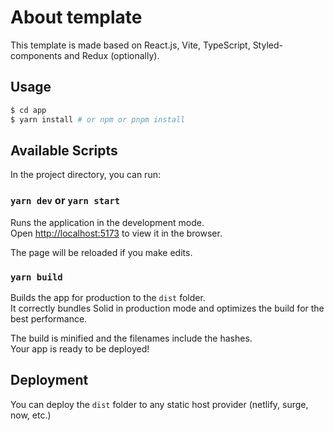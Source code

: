 # About template

This template is made based on React.js, Vite, TypeScript, Styled-components and Redux (optionally).

## Usage

```bash
$ cd app
$ yarn install # or npm or pnpm install  
```
## Available Scripts

In the project directory, you can run:

### ```yarn dev``` or ```yarn start```

Runs the application in the development mode. <br/>
Open [http://localhost:5173](http://localhost:5173) to view it in the browser.

The page will be reloaded if you make edits.<br/>

### `yarn build`

Builds the app for production to the `dist` folder.<br>
It correctly bundles Solid in production mode and optimizes the build for the best performance.

The build is minified and the filenames include the hashes.<br>
Your app is ready to be deployed!

## Deployment

You can deploy the `dist` folder to any static host provider (netlify, surge, now, etc.)

